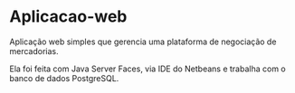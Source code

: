 # Aplicacao-web
Aplicação web simples que gerencia uma plataforma de negociação de mercadorias.

Ela foi feita com Java Server Faces, via IDE do Netbeans e trabalha com o banco de dados PostgreSQL.

